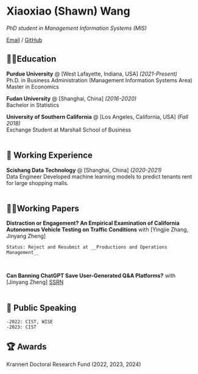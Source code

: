 # Xiaoxiao (Shawn) Wang

_PhD student in Management Information Systems (MIS)_ <br>

[Email](mailto:wang5021@purdue.edu) /  [GitHub](https://github.com/Xiaoxiao-sc/)

##  🧑‍🎓Education

**Purdue University** @ [West Lafayette, Indiana, USA] _(2021-Present)_ <br>
Ph.D. in Business Administration (Management Information Systems Area) <br>
Master in Economics

**Fudan University** @ [Shanghai, China] _(2016-2020)_ <br>
Bachelor in Statistics
<br>

**University of Southern California** @ [Los Angeles, California, USA] _(Fall 2018)_ <br>
Exchange Student at Marshall School of Business
    <br><br>


## 📌 Working Experience

**Scishang Data Technology** @ [Shanghai, China] _(2020-2021)_<br>
Data Engineer
Developed machine learning models to predict tenants rent for large shopping malls.
  <br><br>

## 👨‍💻Working Papers

**Distraction or Engagement? An Empirical Examination of
California Autonomous Vehicle Testing on Traffic
Conditions** with [Yingjie Zhang, Jinyang Zheng]

    Status: Reject and Resubmit at __Productions and Operations Management__
<br>

**Can Banning ChatGPT Save User-Generated Q&A Platforms?** with [Jinyang Zheng]
[SSRN](https://papers.ssrn.com/sol3/papers.cfm?abstract_id=4750326)
  <br><br>
## 🎤 Public Speaking
    -2022: CIST, WISE
    -2023: CIST

  
## 🏆 Awards
Krannert Doctoral Research Fund (2022, 2023, 2024)


